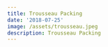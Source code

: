 ```yaml
---
title: Trousseau Packing
date: '2018-07-25'
image: /assets/trousseau.jpeg
description: Trousseau Packing
---
```


